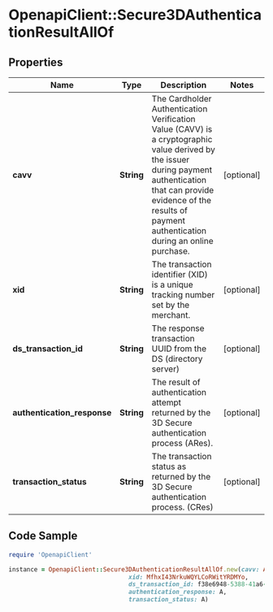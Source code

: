 # OpenapiClient::Secure3DAuthenticationResultAllOf

## Properties

Name | Type | Description | Notes
------------ | ------------- | ------------- | -------------
**cavv** | **String** | The Cardholder Authentication Verification Value (CAVV) is a cryptographic value derived by the issuer during payment authentication that can provide evidence of the results of payment authentication during an online purchase. | [optional] 
**xid** | **String** | The transaction identifier (XID) is a unique tracking number set by the merchant. | [optional] 
**ds_transaction_id** | **String** | The response transaction UUID from the DS (directory server) | [optional] 
**authentication_response** | **String** | The result of authentication attempt returned by the 3D Secure authentication process (ARes). | [optional] 
**transaction_status** | **String** | The transaction status as returned by the 3D Secure authentication process. (CRes) | [optional] 

## Code Sample

```ruby
require 'OpenapiClient'

instance = OpenapiClient::Secure3DAuthenticationResultAllOf.new(cavv: AAABCZIhcQAAAABZlyFxAAAAAAA,
                                 xid: MfhxI43NrkuWQYLCoRWitYRDMYo,
                                 ds_transaction_id: f38e6948-5388-41a6-bca4-b49723c19437,
                                 authentication_response: A,
                                 transaction_status: A)
```


